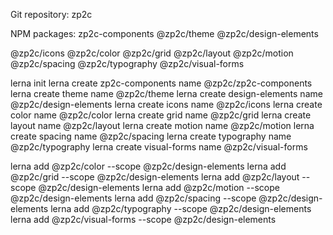 Git repository:
zp2c

NPM packages:
zp2c-components
@zp2c/theme
@zp2c/design-elements

@zp2c/icons
@zp2c/color
@zp2c/grid
@zp2c/layout
@zp2c/motion
@zp2c/spacing
@zp2c/typography
@zp2c/visual-forms

lerna init
lerna create zp2c-components
  name @zp2c/zp2c-components
lerna create theme
  name @zp2c/theme
lerna create design-elements
  name @zp2c/design-elements
lerna create icons
  name @zp2c/icons
lerna create color
  name @zp2c/color
lerna create grid
  name @zp2c/grid
lerna create layout
  name @zp2c/layout
lerna create motion
  name @zp2c/motion
lerna create spacing
  name @zp2c/spacing
lerna create typography
  name @zp2c/typography
lerna create visual-forms
  name @zp2c/visual-forms

lerna add @zp2c/color --scope @zp2c/design-elements
lerna add @zp2c/grid --scope @zp2c/design-elements
lerna add @zp2c/layout --scope @zp2c/design-elements
lerna add @zp2c/motion --scope @zp2c/design-elements
lerna add @zp2c/spacing --scope @zp2c/design-elements
lerna add @zp2c/typography --scope @zp2c/design-elements
lerna add @zp2c/visual-forms --scope @zp2c/design-elements
